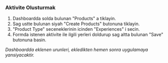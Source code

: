 ### Aktivite Olusturmak

1. Dashboardda solda bulunan "Products" a tiklayin.
2. Sag ustte bulunan siyah "Create Products" butonuna tiklayin.
3. "Product Type" seceneklerinin icinden "Experiences" i secin.
4. Formda istenen aktivite ile ilgili yerleri doldurup sag altta bulunan "Save" butonuna basin.

*Dashboardda eklenen urunleri, ekledikten hemen sonra uygulamaya yansiyacaktir.*
